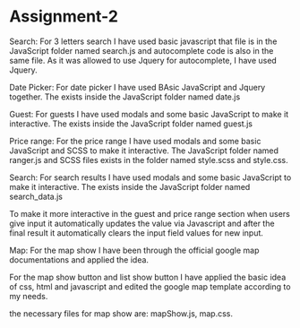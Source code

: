 # Assignment-2

Search:
For 3 letters search I have used basic javascript that file is in the JavaScript folder named search.js and autocomplete code is also in the same file. As it was allowed to use Jquery for autocomplete, I have used Jquery.

Date Picker:
For date picker I have used BAsic JavaScript and Jquery together. The exists inside the JavaScript folder named date.js

Guest:
For guests I have used modals and some basic JavaScript to make it interactive. The exists inside the JavaScript folder named guest.js

Price range:
For the price range I have used modals and some basic JavaScript and SCSS to make it interactive. The JavaScript folder named ranger.js and SCSS files exists in the folder named style.scss and style.css.

Search:
For search results I have used modals and some basic JavaScript to make it interactive. The exists inside the JavaScript folder named search_data.js

To make it more interactive in the guest and price range section when users give input it automatically updates the value via Javascript and after the final result it automatically clears the input field values for new input. 

Map:
For the map show I have been through the official google map documentations and applied the idea.

For the map show button and list show button I have applied the basic idea of css, html and javascript and edited the google map template according to my needs.

the necessary files for map show are: mapShow.js, map.css.


